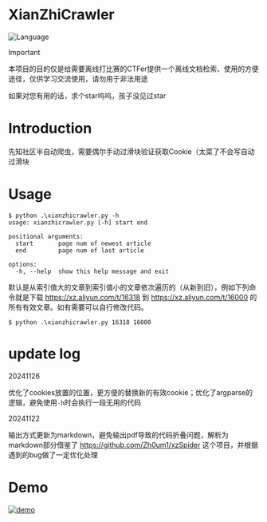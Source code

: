 # XianZhiCrawler

![Language](https://img.shields.io/badge/language-python-blue.svg)

> [!IMPORTANT]
> 本项目的目的仅是给需要离线打比赛的CTFer提供一个离线文档检索、使用的方便途径，仅供学习交流使用，请勿用于非法用途

如果对您有用的话，求个star呜呜，孩子没见过star

# Introduction

先知社区半自动爬虫，需要偶尔手动过滑块验证获取Cookie（太菜了不会写自动过滑块

# Usage

```
$ python .\xianzhicrawler.py -h
usage: xianzhicrawler.py [-h] start end

positional arguments:
  start       page num of newest article
  end         page num of last article

options:
  -h, --help  show this help message and exit
```

默认是从索引值大的文章到索引值小的文章依次遍历的（从新到旧），例如下列命令就是下载 https://xz.aliyun.com/t/16318 到 https://xz.aliyun.com/t/16000 的所有有效文章。如有需要可以自行修改代码。

```
$ python .\xianzhicrawler.py 16318 16000
```

# update log

20241126

优化了cookies放置的位置，更方便的替换新的有效cookie；优化了argparse的逻辑，避免使用`-h`时会执行一段无用的代码

20241122

输出方式更新为markdown，避免输出pdf导致的代码折叠问题，解析为markdown部分借鉴了 https://github.com/Zh0um1/xzSpider 这个项目，并根据遇到的bug做了一定优化处理

# Demo

[![demo](https://i.ytimg.com/vi/prxfSq_cxVg/maxresdefault.jpg)](https://youtu.be/prxfSq_cxVg?si=1HfRxytnUvMXrDVI "demo")